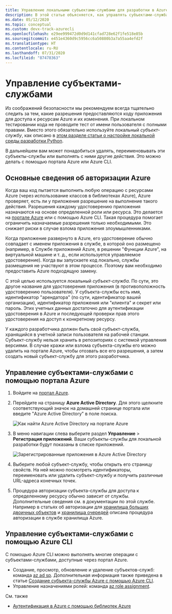 ```yaml
---
title: Управление локальными субъектами-службами для разработки в Azure
description: В этой статье объясняется, как управлять субъектами-службами, созданными для локальной разработки, с помощью портала Azure или Azure CLI.
ms.date: 05/12/2020
ms.topic: conceptual
ms.custom: devx-track-azurecli
ms.openlocfilehash: e29ee999472d0d9d141cfad728e62f1fe518e85b
ms.sourcegitcommit: e451e4360d9c5956cc6a50880b3a7a55aa4efd2f
ms.translationtype: HT
ms.contentlocale: ru-RU
ms.lasthandoff: 07/31/2020
ms.locfileid: "87478363"
---
```

# <a name="how-to-manage-service-principals"></a>Управление субъектами-службами

Из соображений безопасности мы рекомендуем всегда тщательно следить за тем, какие разрешения предоставляются коду приложения для доступа к ресурсам Azure и их изменения. При локальном тестировании кода не проводите тест от имени пользователя с полными правами. Вместо этого обязательно используйте локальный *субъект-службу*, как описано в [этом разделе статьи о настройке локальной среды разработки Python](configure-local-development-environment.md#configure-authentication).

В дальнейшем вам может понадобиться удалять, переименовывать эти субъекты-службы или выполнять с ними другие действия. Это можно делать с помощью портала Azure или Azure CLI.

## <a name="basics-of-azure-authorization"></a>Основные сведения об авторизации Azure

Когда ваш код пытается выполнить любую операцию с ресурсами Azure (через использование классов в библиотеках Azure), Azure проверяет, есть ли у приложения разрешение на выполнение такого действия. Разрешения каждому удостоверению приложения назначаются на основе определенной роли или ресурса. Это делается на [портале Azure](https://portal.azure.com) или с помощью Azure CLI. Такая процедура помогает ограничить назначаемые разрешения только необходимыми. Это снижает риски в случае взлома приложения злоумышленниками.

Когда приложение развернуто в Azure, его удостоверение обычно совпадает с именем приложения в службе, в которой оно размещено (например, в Службе приложений Azure, в решении "Функции Azure", на виртуальной машине и т. д., если используется управляемое удостоверение). Когда вы запускаете код локально, службы размещения не участвуют в этом процессе. Поэтому вам необходимо предоставить Azure подходящую замену.

С этой целью используется локальный *субъект-служба*. По сути, это другое название для удостоверения приложения (в противоположность удостоверению пользователя). У субъекта-службы есть имя, идентификатор "арендатора" (по сути, идентификатор вашей организации), идентификатор приложения или "клиента" и секрет или пароль. Этих учетных данных достаточно для аутентификации удостоверения в Azure и последующей проверки прав этого удостоверения на доступ к конкретному ресурсу.

У каждого разработчика должен быть свой субъект-служба, хранящийся в учетной записи пользователя на рабочей станции. Субъект-службу нельзя хранить в репозиториях с системой управления версиями. В случае кражи или взлома субъекта-службы его можно удалить на портале Azure, чтобы отозвать все его разрешения, а затем создать новый субъект-службу для этого разработчика.

## <a name="manage-service-principals-using-the-azure-portal"></a>Управление субъектами-службами с помощью портала Azure

1. Войдите на [портал Azure](https://portal.azure.com).

1. Перейдите на страницу **Azure Active Directory**. Для этого щелкните соответствующий значок на домашней странице портала или введите "Azure Active Directory" в поле поиска.

    ![Как найти Azure Active Directory на портале Azure](media/how-to-manage-service-principals/azure-ad-portal-search.png)

1. В меню навигации слева выберите раздел **Управление** > **Регистрация приложений**. Ваши субъекты-службы для локальной разработки будут показаны в списке приложений.

    ![Зарегистрированные приложения в Azure Active Directory](media/how-to-manage-service-principals/azure-ad-app-registrations.png)

1. Выберите любой субъект-службу, чтобы открыть его страницу свойств. На ней можно посмотреть идентификаторы, переименовать или удалить субъект-службу и получить различные URL-адреса конечных точек.

1. Процедура авторизации субъекта-службы для доступа к определенному ресурсу обычно зависит от службы. Дополнительные сведения см. в документации по этой службе. Например в статьях об авторизации для [хранилища больших двоичных объектов](/azure/storage/common/storage-auth-aad-rbac-portal) и [хранилища очередей](/azure/storage/common/storage-auth-aad-rbac-portal) описана процедура авторизации в службе хранилища Azure.

## <a name="manage-service-principals-using-the-azure-cli"></a>Управление субъектами-службами с помощью Azure CLI

С помощью Azure CLI можно выполнять многие операции с субъектами-службами, доступные через портал Azure.

- Создание, просмотр, обновление и удаление субъектов-служб: команда [az ad sp](/cli/azure/ad/sp?view=azure-cli-latest). Дополнительная информация также приведена в статье [Создание субъекта-службы Azure с помощью Azure CLI](/cli/azure/create-an-azure-service-principal-azure-cli?view=azure-cli-latest).
- Управление назначениями ролей: команда [az role assignment](/cli/azure/role/assignment?view=azure-cli-latest).

См. также

- [Аутентификация в Azure с помощью библиотек Azure](azure-sdk-authenticate.md)
